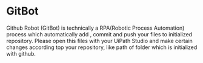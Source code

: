 # GitBot
Github Robot (GitBot) is technically a RPA(Robotic Process Automation) process which automatically add , commit and push your files to initialized repository.
Please open this files with your UiPath Studio and make certain changes according top your repository, like path of folder which is initialized with github.
